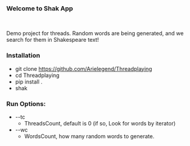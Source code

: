 ### Welcome to Shak App

<br />

Demo project for threads. 
Random words are being generated,
and we search for them in Shakespeare text! 


### Installation 
* git clone https://github.com/Arielegend/Threadplaying
* cd Threadplaying
* pip install .
* shak


### Run Options:
* --tc
    * ThreadsCount, default is 0 (if so, Look for words by iterator)
* --wc
    * WordsCount, how many random words to generate.     
    

